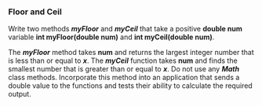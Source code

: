 ### Floor and Ceil

Write two methods **_myFloor_** and _**myCeil**_ that take a positive **double num**
variable **int myFloor(double num)** and **int myCeil(double num)**.

The **_myFloor_** method takes **num** and returns the largest integer number that is less than or equal to **_x_**.
The **_myCeil_** function takes **num** and finds the smallest number that is greater than or equal to **_x_**. Do
not use any **_Math_** class methods. Incorporate this method into an application that sends a double
value to the functions and tests their ability to calculate the required output.